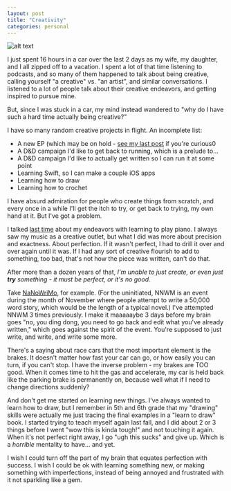 ```yaml
---
layout: post
title: "Creativity"
categories: personal
---
```


![alt text][headerImg]

I just spent 16 hours in a car over the last 2 days as my wife, my daughter, and I all zipped off to a vacation. I spent a lot of that time listening to podcasts, and so many of them happened to talk about being creative, calling yourself "a creative" vs. "an artist", and similar conversations. I listened to a lot of people talk about their creative endeavors, and getting inspired to pursue mine.

But, since I was stuck in a car, my mind instead wandered to "why do I have such a hard time actually being creative?"

<!-- more -->

I have so many random creative projects in flight. An incomplete list:

- A new EP (which may be on hold - [see my last post][do] if you're curious0
- A D&D campaign I'd like to get back to running, which is a prelude to...
- A D&D campaign I'd like to actually get written so I can run it at some point
- Learning Swift, so I can make a couple iOS apps
- Learning how to draw
- Learning how to crochet

I have absurd admiration for people who create things from scratch, and every once in a while I'll get the itch to try, or get back to trying, my own hand at it. But I've got a problem.

I talked [last time][do] about my endeavors with learning to play piano. I always saw my music as a creative outlet, but what I did was more about precision and exactness. About perfection. If it wasn't perfect, I had to drill it over and over again until it was. If I had any sort of creative flourish to add to something, too bad, that's not how the piece was written, can't do that.

After more than a dozen years of that, *I'm unable to just create, or even just **try** something - it must be perfect, or it's no good.*

Take [NaNoWriMo][nnwm], for example. (For the uninitiated, NNWM is an event during the month of November where people attempt to write a 50,000 word story, which would be the length of a typical novel.) I've attempted NNWM 3 times previously. I make it maaaaaybe 3 days before my brain goes "no, you ding dong, you need to go back and edit what you've already written," which goes against the spirit of the event. You're supposed to just write, and write, and write some more.

There's a saying about race cars that the most important element is the brakes. It doesn't matter how fast your car can go, or how easily you can turn, if you can't stop. I have the inverse problem - my brakes are TOO good. When it comes time to hit the gas and accelerate, my car is held back like the parking brake is permanently on, because well what if I need to change directions suddenly?

And don't get me started on learning new things. I've always wanted to learn how to draw, but I remember in 5th and 6th grade that my "drawing" skills were actually me just tracing the final examples in a "learn to draw" book. I started trying to teach myself again last fall, and I did about 2 or 3 things before I went "wow this is kinda tough!" and not touching it again. When it's not perfect right away, I go "ugh this sucks" and give up. Which is a *horrible* mentality to have... and yet.

I wish I could turn off the part of my brain that equates perfection with success. I wish I could be ok with learning something new, or making something with imperfections, instead of being annoyed and frustrated with it not sparkling like a gem.

[headerImg]: https://melschwartz.com/wp-content/uploads/2021/05/perfectionism-man-in-chains-1-2.jpg "The Weight of Perfection"
[do]: https://niclake.me/do
[nnwm]: https://www.nanowrimo.org
